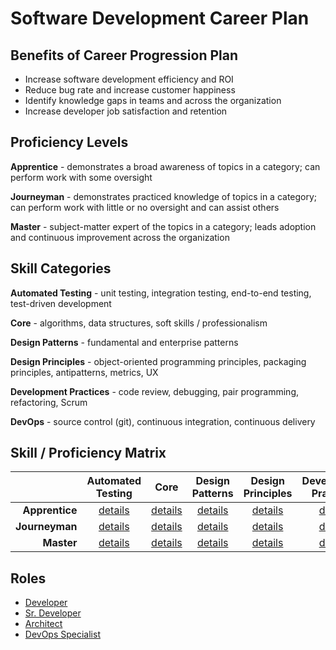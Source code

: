 # Software Development Career Plan


## Benefits of Career Progression Plan

* Increase software development efficiency and ROI
* Reduce bug rate and increase customer happiness
* Identify knowledge gaps in teams and across the organization
* Increase developer job satisfaction and retention

## Proficiency Levels

**Apprentice** - demonstrates a broad awareness of topics in a category; can perform work with some oversight

**Journeyman** - demonstrates practiced knowledge of topics in a category; can perform work with little or no oversight and can assist others

**Master** - subject-matter expert of the topics in a category; leads adoption and continuous improvement across the organization

## Skill Categories

**Automated Testing** - unit testing, integration testing, end-to-end testing, test-driven development

**Core** - algorithms, data structures, soft skills / professionalism

**Design Patterns** - fundamental and enterprise patterns

**Design Principles** - object-oriented programming principles, packaging principles, antipatterns, metrics, UX

**Development Practices** - code review, debugging, pair programming, refactoring, Scrum

**DevOps** - source control (git), continuous integration, continuous delivery


## Skill / Proficiency Matrix

|                | **Automated<br>Testing** | **Core** | **Design<br>Patterns** | **Design<br>Principles** | **Development<br>Practices** | **DevOps** |
| -------------: | :----------------------: | :------: | :--------------------: | :----------------------: | :--------------------------: | :--------: |
| **Apprentice** | [details](./apprentice/automated_testing.md) | [details](./apprentice/core.md) | [details](./apprentice/design_patterns.md) | [details](./apprentice/design_principles.md) | [details](./apprentice/development_practices.md) | [details](./apprentice/devops.md) |
| **Journeyman** | [details](./journeyman/automated_testing.md) | [details](./journeyman/core.md) | [details](./journeyman/design_patterns.md) | [details](./journeyman/design_principles.md) | [details](./journeyman/development_practices.md) | [details](./journeyman/devops.md) |
| **Master**     | [details](./master/automated_testing.md) | [details](./master/core.md) | [details](./master/design_patterns.md) | [details](./master/design_principles.md) | [details](./master/development_practices.md) | [details](./master/devops.md) |


## Roles

* [Developer](./roles/developer.md)
* [Sr. Developer](./roles/senior_developer.md)
* [Architect](./roles/architect.md)
* [DevOps Specialist](./roles/devops_specialiest.md)
